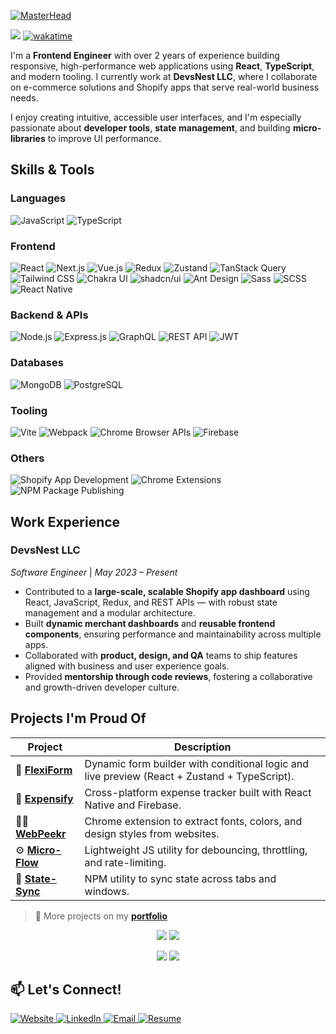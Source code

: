 [![MasterHead](https://i.imgur.com/MT7mAta.png)](https:www.abuhasanrumi.com)

![](https://komarev.com/ghpvc/?username=abuhasanrumi&style=for-the-badge&color=green)
[![wakatime](https://wakatime.com/badge/user/7af46feb-9d95-4ee5-ace2-c27b07d76eab.svg?style=for-the-badge)](https://wakatime.com/@7af46feb-9d95-4ee5-ace2-c27b07d76eab)

I'm a **Frontend Engineer** with over 2 years of experience building responsive, high-performance web applications using **React**, **TypeScript**, and modern tooling. I currently work at **DevsNest LLC**, where I collaborate on e-commerce solutions and Shopify apps that serve real-world business needs.

I enjoy creating intuitive, accessible user interfaces, and I'm especially passionate about **developer tools**, **state management**, and building **micro-libraries** to improve UI performance.

## Skills & Tools

### Languages
<p>
  <img src="https://img.shields.io/badge/JavaScript-ES6+-F7DF1E?style=for-the-badge&logo=javascript&logoColor=black" alt="JavaScript" />
  <img src="https://img.shields.io/badge/TypeScript-007ACC?style=for-the-badge&logo=typescript&logoColor=white" alt="TypeScript" />
</p>

### Frontend
<p>
  <img src="https://img.shields.io/badge/React-20232A?style=for-the-badge&logo=react&logoColor=61DAFB" alt="React" />
  <img src="https://img.shields.io/badge/Next.js-000000?style=for-the-badge&logo=nextdotjs&logoColor=white" alt="Next.js" />
  <img src="https://img.shields.io/badge/Vue.js-35495E?style=for-the-badge&logo=vue.js&logoColor=4FC08D" alt="Vue.js" />
  <img src="https://img.shields.io/badge/Redux-593D88?style=for-the-badge&logo=redux&logoColor=white" alt="Redux" />
  <img src="https://img.shields.io/badge/Zustand-000000?style=for-the-badge&logo=Zustand&logoColor=white" alt="Zustand" />
  <img src="https://img.shields.io/badge/TanStack_Query-FF4154?style=for-the-badge&logo=reactquery&logoColor=white" alt="TanStack Query" />
  <img src="https://img.shields.io/badge/Tailwind_CSS-38B2AC?style=for-the-badge&logo=tailwind-css&logoColor=white" alt="Tailwind CSS" />
  <img src="https://img.shields.io/badge/Chakra_UI-319795?style=for-the-badge&logo=chakraui&logoColor=white" alt="Chakra UI" />
  <img src="https://img.shields.io/badge/shadcn/ui-000000?style=for-the-badge&logo=vercel&logoColor=white" alt="shadcn/ui" />
  <img src="https://img.shields.io/badge/Ant_Design-0170FE?style=for-the-badge&logo=antdesign&logoColor=white" alt="Ant Design" />
  <img src="https://img.shields.io/badge/Sass-CC6699?style=for-the-badge&logo=sass&logoColor=white" alt="Sass" />
  <img src="https://img.shields.io/badge/SCSS-CC6699?style=for-the-badge&logo=sass&logoColor=white" alt="SCSS" />
  <img src="https://img.shields.io/badge/React_Native-20232A?style=for-the-badge&logo=react&logoColor=61DAFB" alt="React Native" />
</p> 

### Backend & APIs
<p>
  <img src="https://img.shields.io/badge/Node.js-339933?style=for-the-badge&logo=nodedotjs&logoColor=white" alt="Node.js" />
  <img src="https://img.shields.io/badge/Express.js-000000?style=for-the-badge&logo=express&logoColor=white" alt="Express.js" />
  <img src="https://img.shields.io/badge/GraphQL-E10098?style=for-the-badge&logo=graphql&logoColor=white" alt="GraphQL" />
  <img src="https://img.shields.io/badge/REST_API-25A162?style=for-the-badge&logo=fastapi&logoColor=white" alt="REST API" />
  <img src="https://img.shields.io/badge/JWT-000000?style=for-the-badge&logo=JSON%20web%20tokens&logoColor=white" alt="JWT" />
</p>

### Databases
<p>
  <img src="https://img.shields.io/badge/MongoDB-4EA94B?style=for-the-badge&logo=mongodb&logoColor=white" alt="MongoDB" />
  <img src="https://img.shields.io/badge/PostgreSQL-316192?style=for-the-badge&logo=postgresql&logoColor=white" alt="PostgreSQL" />
</p>

### Tooling
<p>
  <img src="https://img.shields.io/badge/Vite-646CFF?style=for-the-badge&logo=vite&logoColor=white" alt="Vite" />
  <img src="https://img.shields.io/badge/Webpack-8DD6F9?style=for-the-badge&logo=webpack&logoColor=black" alt="Webpack" />
  <img src="https://img.shields.io/badge/Chrome_Browser_APIs-5F6368?style=for-the-badge&logo=googlechrome&logoColor=white" alt="Chrome Browser APIs" />
  <img src="https://img.shields.io/badge/Firebase-FFCA28?style=for-the-badge&logo=firebase&logoColor=black" alt="Firebase" />
</p>

### Others
<p>
  <img src="https://img.shields.io/badge/Shopify_App_Dev-96bf48?style=for-the-badge&logo=shopify&logoColor=white" alt="Shopify App Development" />
  <img src="https://img.shields.io/badge/Chrome_Extensions-4285F4?style=for-the-badge&logo=googlechrome&logoColor=white" alt="Chrome Extensions" />
  <img src="https://img.shields.io/badge/NPM_Packages-CC3534?style=for-the-badge&logo=npm&logoColor=white" alt="NPM Package Publishing" />
</p>

## Work Experience

### **DevsNest LLC**  
*Software Engineer* | *May 2023 – Present*

- Contributed to a **large-scale, scalable Shopify app dashboard** using React, JavaScript, Redux, and REST APIs — with robust state management and a modular architecture.
- Built **dynamic merchant dashboards** and **reusable frontend components**, ensuring performance and maintainability across multiple apps.
- Collaborated with **product, design, and QA** teams to ship features aligned with business and user experience goals.
- Provided **mentorship through code reviews**, fostering a collaborative and growth-driven developer culture.

## Projects I'm Proud Of

| Project | Description |
|--------|-------------|
| 🔧 [**FlexiForm**](https://github.com/abuhasanrumi/flexiform) | Dynamic form builder with conditional logic and live preview (React + Zustand + TypeScript). |
| 💸 [**Expensify**](https://github.com/abuhasanrumi/expensify) | Cross-platform expense tracker built with React Native and Firebase. |
| 🕵️‍♂️ [**WebPeekr**](https://github.com/abuhasanrumi/webpeekr) | Chrome extension to extract fonts, colors, and design styles from websites. |
| ⚙️ [**Micro-Flow**](https://github.com/abuhasanrumi/micro-flow) | Lightweight JS utility for debouncing, throttling, and rate-limiting. |
| 🔄 [**State-Sync**](https://github.com/abuhasanrumi/state-sync) | NPM utility to sync state across tabs and windows. |

> 🧭 More projects on my [**portfolio**](https://www.itsrumi.com)

<p align="center">
  <img src="https://github-readme-stats.vercel.app/api?username=abuhasanrumi&theme=vue-dark&show_icons=true&hide_border=true&count_private=true" />
  <img src="https://github-readme-streak-stats.herokuapp.com/?user=abuhasanrumi&theme=vue-dark&hide_border=true" />
</p>

<p align="center">
  <img src="https://duolingo-stats-card.vercel.app/api?username=abuhasanrumi&theme=cobalt2&sort=xp" />
  <img src="https://github-readme-stats.vercel.app/api/top-langs/?username=abuhasanrumi&theme=vue-dark&show_icons=true&hide_border=true&layout=compact" />
</p>

## 📫 Let's Connect!

<p align="left">
  <a href="https://www.itsrumi.com" target="_blank">
    <img src="https://img.shields.io/badge/Website-itsrumi.com-0A66C2?style=for-the-badge&logo=Google-Chrome&logoColor=white" alt="Website" />
  </a>
  <a href="https://www.linkedin.com/in/abuhasanrumi" target="_blank">
    <img src="https://img.shields.io/badge/LinkedIn-abuhasanrumi-0A66C2?style=for-the-badge&logo=linkedin&logoColor=white" alt="LinkedIn" />
  </a>
  <a href="mailto:message.rumi2@gmail.com" target="_blank">
    <img src="https://img.shields.io/badge/Email-message.rumi2@gmail.com-D14836?style=for-the-badge&logo=gmail&logoColor=white" alt="Email" />
  </a>
  <a href="https://itsrumi.com/resume" target="_blank">
    <img src="https://img.shields.io/badge/Resume-4CAF50?style=for-the-badge&logo=googledocs&logoColor=white" alt="Resume" />
  </a>
</p>
